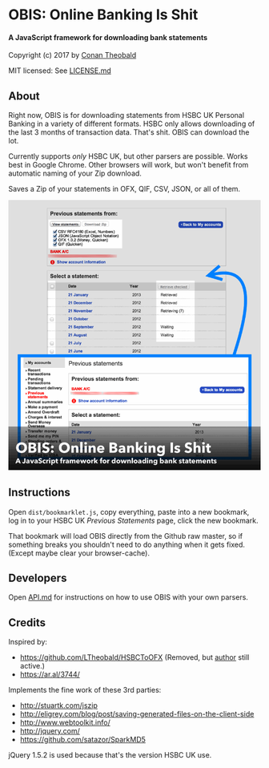 OBIS: Online Banking Is Shit
==============================

#### A JavaScript framework for downloading bank statements

Copyright (c) 2017 by [Conan Theobald](mailto:me[at]conans[dot]co[dot]uk)

MIT licensed: See [LICENSE.md](LICENSE.md)

## About

Right now, OBIS is for downloading statements from HSBC UK Personal Banking
in a variety of different formats. HSBC only allows downloading of the last
3 months of transaction data. That's shit. OBIS can download the lot.

Currently supports _only_ HSBC UK, but other parsers are possible. Works best
in Google Chrome. Other browsers will work, but won't benefit from automatic
naming of your Zip download.

Saves a Zip of your statements in OFX, QIF, CSV, JSON, or all of them.

![Screenshot of HSBC UK parser](screenshot.gif)

## Instructions

Open `dist/bookmarklet.js`, copy everything, paste into a new bookmark, log in
to your HSBC UK _Previous Statements_ page, click the new bookmark.

That bookmark will load OBIS directly from the Github raw master, so if
something breaks you shouldn't need to do anything when it gets fixed. (Except
maybe clear your browser-cache).

## Developers

Open [API.md](API.md) for instructions on how to use OBIS with your own
parsers.

## Credits

Inspired by:

*   https://github.com/LTheobald/HSBCToOFX (Removed, but [author](https://github.com/LTheobald) still active.)
*   https://ar.al/3744/

Implements the fine work of these 3rd parties:

*   http://stuartk.com/jszip
*   http://eligrey.com/blog/post/saving-generated-files-on-the-client-side
*   http://www.webtoolkit.info/
*   http://jquery.com/
*   https://github.com/satazor/SparkMD5

jQuery 1.5.2 is used because that's the version HSBC UK use.
